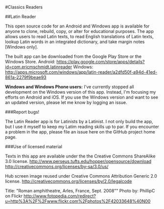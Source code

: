 #Classics Readers

##Latin Reader

This open source code for an Android and Windows app is available for anyone to clone, rebuild, copy, or alter for educational purposes. The app allows users to read Latin texts, to read English translations of Latin texts, lookup Latin words in an integrated dictionary, and take margin notes [Windows only].

The built app can be downloaded from the Google Play Store or the Windows Store. 
Android: https://play.google.com/store/apps/details?id=com.ericmschmidt.latinreader
Windows: http://apps.microsoft.com/windows/app/latin-reader/a2dfd50f-a94d-41ed-861a-2279f9beae93

<b>Windows and Windows Phone users:</b> I've currently stopped all development on the Windows version of this app. Instead, I'm focusing my efforts on Android and iOS. If you use the Windows version and want to see an updated version, please let me know by logging an issue.

###Report bugs!

The Latin Reader app is for Latinists by a Latinist. I not only build the app, but I use it myself to keep my Latim reading skills up to par. If you encounter a problem in the app, please file an issue here on the GitHub project home page.

###Use of licensed material

Texts in this app are available under the the Creative Commons ShareAlike 3.0 license.
http://www.perseus.tufts.edu/hopper/opensource/download
http://creativecommons.org/licenses/by-sa/3.0/us/

Hub screen image reused under Creative Commons Attribution Generic 2.0 license.
http://creativecommons.org/licenses/by/2.0/legalcode

Title: "Roman amphitheatre, Arles, France, Sept. 2008""
Photo by: PhillipC on Flickr
http://www.fotopedia.com/redirect?u=http%3A%2F%2Fwww.flickr.com%2Fphotos%2F42033648%40N00


